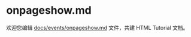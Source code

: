 onpageshow.md
===

欢迎您编辑 <a target="__blank" href="https://github.com/jaywcjlove/html-tutorial/blob/master/docs/events/onpageshow.md">docs/events/onpageshow.md</a> 文件，共建 HTML Tutorial 文档。